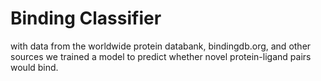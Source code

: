 # Binding Classifier 
 
 with data from the worldwide protein databank, bindingdb.org, and other sources
 we trained a model to predict whether novel protein-ligand pairs would bind. 
 
 

